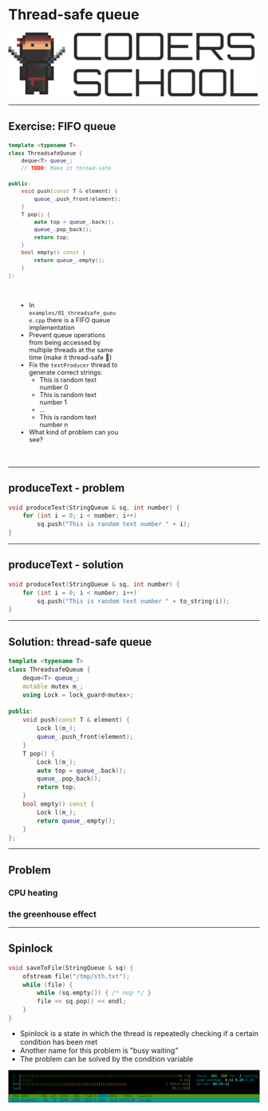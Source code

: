 <!-- .slide: data-background="#111111" -->

# Thread-safe queue

<a href="https://coders.school">
    <img width="500" src="../coders_school_logo.png" alt="Coders School" class="plain">
</a>

___

## Exercise: FIFO queue

<div class="multicolumn">

<div style="width: 50%; font-size: .9em;">

```cpp []
template <typename T>
class ThreadsafeQueue {
    deque<T> queue_;
    // TODO: Make it thread-safe

public:
    void push(const T & element) {
        queue_.push_front(element);
    }
    T pop() {
        auto top = queue_.back();
        queue_.pop_back();
        return top;
    }
    bool empty() const {
        return queue_.empty();
    }
};

```
<!-- .element: class="fragment fade-in" -->
</div>

<div style="width: 40%; padding: 20px; font-size: .9em;">

* <!-- .element: class="fragment fade-in" --> In <code>examples/01_threadsafe_queue.cpp</code> there is a FIFO queue implementation
* <!-- .element: class="fragment fade-in" --> Prevent queue operations from being accessed by multiple threads at the same time (make it thread-safe 🙂)
* <!-- .element: class="fragment fade-in" --> Fix the <code>textProducer</code> thread to generate correct strings:
  * <!-- .element: class="fragment fade-in" --> This is random text number 0
  * <!-- .element: class="fragment fade-in" --> This is random text number 1
  * <!-- .element: class="fragment fade-in" --> …
  * <!-- .element: class="fragment fade-in" --> This is random text number n
* <!-- .element: class="fragment fade-in" --> What kind of problem can you see?

</div>

</div>

___
<!-- .slide: data-auto-animate -->

## produceText - problem
<!-- .element: data-id="title" -->

```cpp []
void produceText(StringQueue & sq, int number) {
    for (int i = 0; i < number; i++)
        sq.push("This is random text number " + i);
}
```
<!-- .element: data-id="box" -->

___
<!-- .slide: data-auto-animate -->

## produceText - solution
<!-- .element: data-id="title" -->

```cpp []
void produceText(StringQueue & sq, int number) {
    for (int i = 0; i < number; i++)
        sq.push("This is random text number " + to_string(i));
}

```
<!-- .element: data-id="box" -->

___
<!-- .slide: style="font-size: .9em" -->

## Solution: thread-safe queue

```cpp [4-5,9,13,19]
template <typename T>
class ThreadsafeQueue {
    deque<T> queue_;
    mutable mutex m_;
    using Lock = lock_guard<mutex>;

public:
    void push(const T & element) {
        Lock l(m_);
        queue_.push_front(element);
    }
    T pop() {
        Lock l(m_);
        auto top = queue_.back();
        queue_.pop_back();
        return top;
    }
    bool empty() const {
        Lock l(m_);
        return queue_.empty();
    }
};

```
<!-- .element: class="fragment fade-in" -->

___
<!-- .slide: data-background="../img/efekt_cieplarniany.jpg" data-background-opacity="0.5" -->
## Problem

### CPU heating

### the greenhouse effect

___

## Spinlock

```cpp [4]
void saveToFile(StringQueue & sq) {
    ofstream file("/tmp/sth.txt");
    while (file) {
        while (sq.empty()) { /* nop */ }
        file << sq.pop() << endl;
    }
}
```
<!-- .element: class="fragment fade-in" -->

* <!-- .element: class="fragment fade-in" --> Spinlock is a state in which the thread is repeatedly checking if a certain condition has been met
* <!-- .element: class="fragment fade-in" --> Another name for this problem is "busy waiting"
* <!-- .element: class="fragment fade-in" --> The problem can be solved by the condition variable

<img src="../img/aktywne_czekanie.png" alt="aktywne_czekanie" class="plain">
<!-- .element: class="fragment fade-in" -->
